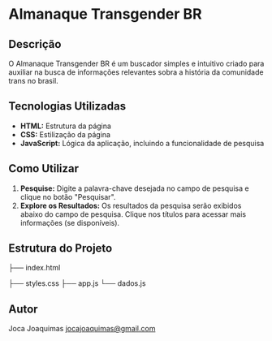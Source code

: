 # Almanaque Transgender BR

## Descrição
O Almanaque Transgender BR é um buscador simples e intuitivo criado para auxiliar na busca de informações relevantes sobra a história da comunidade trans no brasil.

## Tecnologias Utilizadas
* **HTML:** Estrutura da página
* **CSS:** Estilização da página
* **JavaScript:** Lógica da aplicação, incluindo a funcionalidade de pesquisa

## Como Utilizar
1. **Pesquise:** Digite a palavra-chave desejada no campo de pesquisa e clique no botão "Pesquisar".
2. **Explore os Resultados:** Os resultados da pesquisa serão exibidos abaixo do campo de pesquisa. Clique nos títulos para acessar mais informações (se disponíveis).

## Estrutura do Projeto
├── index.html <br>

├── styles.css
├── app.js
└── dados.js

## Autor
Joca Joaquimas
jocajoaquimas@gmail.com
